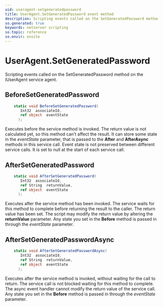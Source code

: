 ```yaml
---
uid: useragent-setgeneratedpassword
title: UserAgent.SetGeneratedPassword event method
description: Scripting events called on the SetGeneratedPassword method on the UserAgent service agent.
so.generated: true
keywords: netserver scripting
so.topic: reference
so.envir: onsite
---
```

# UserAgent.SetGeneratedPassword

Scripting events called on the <see cref='M:IUserAgent.SetGeneratedPassword'>SetGeneratedPassword</see> method on the <see cref='IUserAgent'>IUserAgent</see>  service agent.

## BeforeSetGeneratedPassword
```cs
    static void BeforeSetGeneratedPassword(
       Int32  associateId,
       ref object  eventState
      );
```
Executes before the service method is invoked.
The return value is not calculated yet, so this method can't affect the result.
It can store some state in the *eventState* parameter, that is passed to the **After** and **AfterAsync** methods in this service call.
Event state is not preserved between different service calls. It is set to null at the start of each service call.
## AfterSetGeneratedPassword
```cs
    static void AfterSetGeneratedPassword(
       Int32  associateId,
       ref String  returnValue,
       ref object  eventState
      );
```
Executes after the service method has been invoked. The service waits for this method to complete before returning the result to the caller.
The return value has been set. The script may modify the return value by altering the **returnValue** parameter.
Any state you set in the **Before** method is passed in through the *eventState* parameter.
## AfterSetGeneratedPasswordAsync
```cs
    static void AfterSetGeneratedPasswordAsync(
       Int32  associateId,
       ref String  returnValue,
       ref object  eventState
      );
```
Executes after the service method is invoked, without waiting for the call to return.
The service call is not blocked waiting for this method to complete.
The async event handler cannot modify the return value of the service call.
Any state you set in the **Before** method is passed in through the *eventState* parameter.

